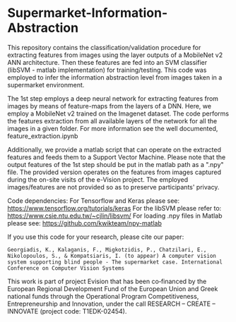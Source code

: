 # Supermarket-Information-Abstraction

This repository contains the classification/validation procedure for extracting features from images using the layer outputs of a MobileNet v2 ANN architecture. Then these features are fed into an SVM classifier (libSVM - matlab implementation) for training/testing. This code was employed to infer the information abstraction level from images taken in a supermarket environment.

The 1st step employs a deep neural network for extracting features from images by means of feature-maps from the layers of a DNN. Here, we employ a MobileNet v2 trained on the Imagenet dataset. The code performs the features extraction from all available layers of the network for all the images in a given folder. For more information see the well documented, feature_extraction.ipynb

Additionally, we provide a matlab script that can operate on the extracted features and feeds them to a Support Vector Machine. Please note that the output features of the 1st step should be put in the matlab path as a ".npy" file. The provided version operates on the features from images captured during the on-site visits of the e-Vision project. The employed images/features are not provided so as to preserve participants' privacy.

Code dependencies:
For Tensorflow and Keras please see: https://www.tensorflow.org/tutorials/keras
For the libSVM please refer to: https://www.csie.ntu.edu.tw/~cjlin/libsvm/
For loading .npy files in Matlab please see: https://github.com/kwikteam/npy-matlab


If you use this code for your research, please cite our paper:
```
Georgiadis, K., Kalaganis, F., Migkotzidis, P., Chatzilari, E., Nikolopoulos, S., & Kompatsiaris, I. (to appear) A computer vision system supporting blind people - The supermarket case. International Conference on Computer Vision Systems
```

This work is part of project Evision that has been co‐financed by the European Regional Development Fund of the European Union and Greek national funds through the Operational Program Competitiveness, Entrepreneurship and Innovation, under the call RESEARCH – CREATE – INNOVATE (project code: T1EDK-02454).

